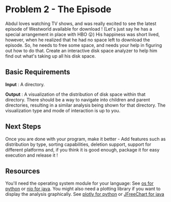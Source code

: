 # Problem 2 - The Episode

Abdul loves watching TV shows, and was really excited to see the latest episode of Westworld available for download ! (Let's just say he has a special arrangement in place with HBO 😛) His happiness was short lived, however, when he realized that he had no space left to download the episode. So, he needs to free some space, and needs your help in figuring out how to do that. Create an interactive disk space analyzer to help him find out what's taking up all his disk space.

## Basic Requirements

**Input** : A directory.

**Output** : A visualization of the distribution of disk space within that directory. There should be a way to navigate into children and parent directories, resulting in a similar analysis being shown for that directory. The visualization type and mode of interaction is up to you.

## Next Steps

Once you are done with your program, make it better - Add features such as distribution by type, sorting capabilities, deletion support, support for different platforms and, if you think it is good enough, package it for easy execution and release it !

## Resources

You'll need the operating system module for your language: See [os for python](https://docs.python.org/3/library/os.html) or [nio for java](https://docs.oracle.com/javase/tutorial/essential/io/fileio.html). You might also need a plotting library if you want to display the analysis graphically. See [plotly for python](https://plot.ly/python/) or [JFreeChart for java](http://www.jfree.org/jfreechart/)